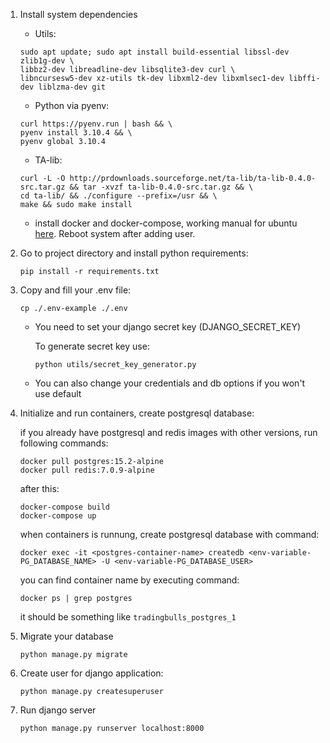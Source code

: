 1. Install system dependencies
   - Utils:
   ```
   sudo apt update; sudo apt install build-essential libssl-dev zlib1g-dev \
   libbz2-dev libreadline-dev libsqlite3-dev curl \
   libncursesw5-dev xz-utils tk-dev libxml2-dev libxmlsec1-dev libffi-dev liblzma-dev git
   ```
   - Python via pyenv:
   ```
   curl https://pyenv.run | bash && \
   pyenv install 3.10.4 && \
   pyenv global 3.10.4
   ```
   - TA-lib:
   ```
   curl -L -O http://prdownloads.sourceforge.net/ta-lib/ta-lib-0.4.0-src.tar.gz && tar -xvzf ta-lib-0.4.0-src.tar.gz && \
   cd ta-lib/ && ./configure --prefix=/usr && \
   make && sudo make install
   ```
   - install docker and docker-compose, working manual for ubuntu [here](https://itisgood.ru/2019/01/21/ustanovite-docker-i-docker-compose-v-linux-mint-19/). Reboot system after adding user.

2. Go to project directory and install python requirements:
   ```
   pip install -r requirements.txt
   ```

3. Copy and fill your .env file:
   ```
   cp ./.env-example ./.env
   ```
   - You need to set your django secret key (DJANGO_SECRET_KEY)
   
      To generate secret key use:
      ```
      python utils/secret_key_generator.py
      ```
   - You can also change your credentials and db options if you won't use default

4. Initialize and run containers, create postgresql database:
    
    if you already have postgresql and redis images with other versions, run following commands:
    ```
    docker pull postgres:15.2-alpine
    docker pull redis:7.0.9-alpine
    ```
    after this:
    ```
    docker-compose build
    docker-compose up
    ```
    when containers is runnung, create postgresql database with command:
    ```
    docker exec -it <postgres-container-name> createdb <env-variable-PG_DATABASE_NAME> -U <env-variable-PG_DATABASE_USER>
    ```
    you can find container name by executing command: 
    ```
    docker ps | grep postgres
    ```
    it should be something like `tradingbulls_postgres_1`

5. Migrate your database
   ```
   python manage.py migrate
   ```
6. Create user for django application:
   ```
   python manage.py createsuperuser
   ```
7. Run django server
   ```
   python manage.py runserver localhost:8000
   ```
